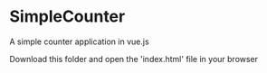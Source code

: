 # SimpleCounter
A simple counter application in vue.js

Download this folder and open the 'index.html' file in your browser
